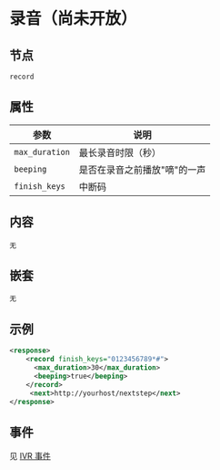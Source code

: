 # 录音（尚未开放）

## 节点

```
record
```

## 属性

| 参数                  | 说明                                      |
| --------------------- |  ---------------------------------------- |
| `max_duration`        | 最长录音时限（秒）                        |
| `beeping`             | 是否在录音之前播放"嘀"的一声              |
| `finish_keys`         | 中断码                                    |

## 内容
    无

## 嵌套
    无
   
## 示例

```xml
<response>
    <record finish_keys="0123456789*#">
      <max_duration>30</max_duration>
      <beeping>true</beeping>
    </record>
     <next>http://yourhost/nextstep</next>
</response>
```


## 事件

见 [IVR 事件](../evt/ivr/index.md)

